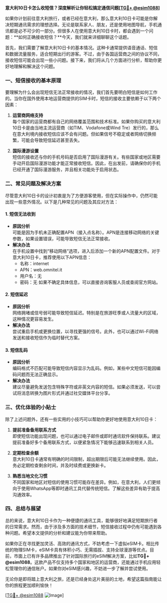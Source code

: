 **意大利10日卡怎么收短信？深度解析让你轻松搞定通信问题[[TG💪+ @esim1088](https://t.me/s/esim1088)]**

如果你计划前往意大利旅行，或者已经在意大利，那么意大利10日卡可能是你解决短期通讯需求的理想选择。无论是联系家人、朋友，还是使用地图导航，手机通讯都是必不可少的一部分。但很多人在使用意大利10日卡时，都会遇到一个问题：**如何正确接收短信？**今天，我们就来详细聊聊这个话题。

首先，我们需要了解意大利10日卡的基本情况。这种卡通常提供语音通话、短信和数据流量服务，适合短期出行的游客。不过，由于各国运营商之间的协议不同，接收短信可能会出现一些小问题。接下来，我们将从几个方面进行分析，帮助你更好地理解和解决这个问题。

### **一、短信接收的基本原理**

要理解为什么会出现短信无法正常接收的情况，我们首先要明白短信是如何工作的。当你在国外使用本地运营商提供的SIM卡时，短信的接收主要依赖于以下两个因素：

1. **运营商网络支持**  
   每个国家的运营商都有自己的网络覆盖范围和技术标准。如果你购买的意大利10日卡是由当地主流运营商（如TIM、Vodafone或Wind Tre）发行的，那么在意大利境内接收短信应该不会有问题。但如果信号不稳定或者网络切换频繁，可能会导致短信延迟甚至丢失。

2. **国际漫游设置**  
   短信的接收还与你的手机号码是否启用了国际漫游有关。有些国家或地区需要手动开启国际漫游功能才能正常接收短信。因此，在出发前，请确保你的手机已经开通了国际漫游服务，并且相关功能处于启用状态。

### **二、常见问题及解决方案**

尽管意大利10日卡的设计初衷是为了方便游客使用，但在实际操作中，仍然可能出现一些意外情况。以下是几种常见的问题及其应对方法：

#### **1. 短信无法收到**
- **原因分析**  
  可能是因为手机未正确配置APN（接入点名称）。APN是连接移动网络的关键参数，如果设置错误，可能导致短信无法正常接收。
- **解决办法**  
  在手机设置中找到“移动网络”选项，进入后添加一个新的APN配置文件。对于意大利10日卡，推荐使用以下APN信息：
  - 名称：internet
  - APN：web.omnitel.it
  - 用户名：无
  - 密码：无
  如果不确定具体信息，可以直接咨询客服人员或查阅官方网站。

#### **2. 短信延迟**
- **原因分析**  
  网络拥堵或信号弱可能导致短信延迟。特别是在旅游旺季或人流量大的区域，这种情况更容易发生。
- **解决办法**  
  尝试重启手机或更换位置，以寻找更强的信号。此外，也可以通过Wi-Fi网络发送和接收短信作为临时替代方案。

#### **3. 短信乱码**
- **原因分析**  
  编码格式不匹配可能导致短信内容显示为乱码。例如，某些中文短信可能因编码问题而无法正确显示。
- **解决办法**  
  建议尽量避免发送包含特殊字符或非英文内容的短信。如果必须发送，可以尝试将消息转换为图片形式并通过社交媒体平台分享。

### **三、优化体验的小贴士**

除了上述问题外，还有一些实用的小技巧可以帮助你更好地使用意大利10日卡：

1. **提前准备备用联系方式**  
   即使短信功能出现问题，也可以通过电子邮件或即时通讯软件保持联系。建议提前准备好多个备用联系方式，以便紧急情况下能够迅速联系到相关人员。

2. **定期检查余额**  
   意大利10日卡通常有明确的时间限制，超出期限后可能无法继续使用。因此，务必定期检查剩余时间，并及时续费或更换新卡。

3. **熟悉当地文化习惯**  
   不同国家和地区对短信的使用习惯可能存在差异。例如，在意大利，人们更倾向于使用WhatsApp等即时通讯工具代替传统短信。了解这些差异有助于提高沟通效率。

### **四、总结与展望**

总的来说，意大利10日卡作为一种便捷的通讯工具，能够很好地满足短期旅行者的日常需求。然而，由于涉及多方面的技术细节，短信接收过程中仍有可能遇到各种问题。希望本文提供的分析和建议能为你带来帮助。

如果你正在寻找更加灵活、高效的通讯方式，不妨考虑一下虚拟eSIM卡。相比传统的物理SIM卡，eSIM卡具有体积小巧、无需插拔、支持全球漫游等优点。目前，市面上已有许多品牌推出了针对国际旅行的eSIM解决方案，比如**TG💪+ @esim1088**。这款产品不仅支持多个国家和地区的运营商，还能通过手机应用轻松管理你的通信账户。如果你对eSIM感兴趣，不妨进一步了解并尝试使用。

无论你是即将踏上意大利之旅，还是已经身处这片美丽的土地，希望这篇指南能让你的旅程更加顺利愉快！  

[[TG💪+ @esim1088](https://t.me/s/esim1088) ![Image](https://i.postimg.cc/4NQfJmqS/Snipaste-2025-05-13-00-14-12.png)]